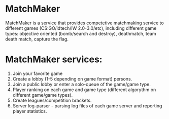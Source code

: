 # MatchMaker

MatchMaker is a service that provides competetive matchmaking service to different games (CS:GO/idtech/IW 2.0-3.0/etc), including 
different game types: objective oriented (bomb/search and destroy), deathmatch, team death match, capture the flag.

# MatchMaker services:

1. Join your favorite game
2. Create a lobby (1-5 depending on game format) persons.
3. Join a public lobby or enter a solo-queue of the game/game type.
4. Player ranking on each game and game type (different algorythm on different game/game types).
5. Create leagues/competition brackets.
6. Server log-parser - parsing log files of each game server and reporting player statistics.
